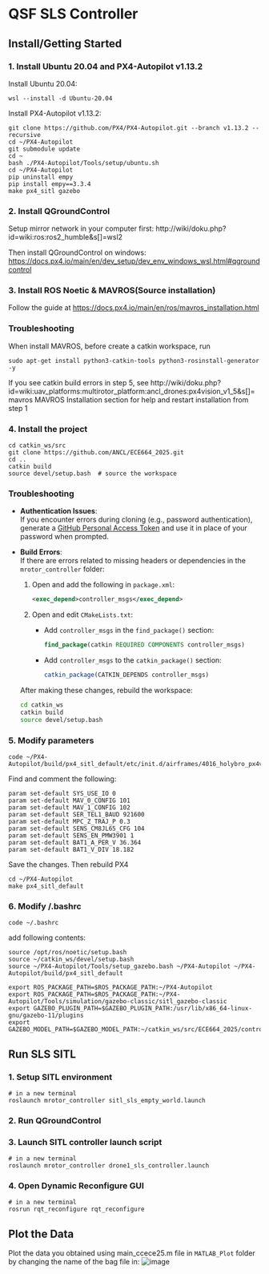 # QSF SLS Controller

## Install/Getting Started  
### 1. Install Ubuntu 20.04 and PX4-Autopilot v1.13.2
Install Ubuntu 20.04:
```
wsl --install -d Ubuntu-20.04
```
Install PX4-Autopilot v1.13.2:
```
git clone https://github.com/PX4/PX4-Autopilot.git --branch v1.13.2 --recursive
cd ~/PX4-Autopilot
git submodule update
cd ~
bash ./PX4-Autopilot/Tools/setup/ubuntu.sh
cd ~/PX4-Autopilot
pip uninstall empy
pip install empy==3.3.4
make px4_sitl gazebo
```

### 2. Install QGroundControl
Setup mirror network in your computer first: http://wiki/doku.php?id=wiki:ros:ros2_humble&s[]=wsl2

Then install QGroundControl on windows: https://docs.px4.io/main/en/dev_setup/dev_env_windows_wsl.html#qgroundcontrol

### 3. Install ROS Noetic & MAVROS(Source installation)  
Follow the guide at https://docs.px4.io/main/en/ros/mavros_installation.html  
### Troubleshooting
When install MAVROS, before create a catkin workspace, run
```
sudo apt-get install python3-catkin-tools python3-rosinstall-generator -y
```
If you see catkin build errors in step 5, see http://wiki/doku.php?id=wiki:uav_platforms:multirotor_platform:ancl_drones:px4vision_v1_5&s[]=mavros MAVROS Installation section for help and restart installation from step 1

### 4. Install the project
```
cd catkin_ws/src  
git clone https://github.com/ANCL/ECE664_2025.git 
cd ..
catkin build
source devel/setup.bash  # source the workspace
```
### Troubleshooting

- **Authentication Issues**:  
  If you encounter errors during cloning (e.g., password authentication), generate a [GitHub Personal Access Token](https://github.com/settings/tokens) and use it in place of your password when prompted.

- **Build Errors**:  
  If there are errors related to missing headers or dependencies in the `mrotor_controller` folder:
  1. Open and add the following in `package.xml`:
     ```xml
     <exec_depend>controller_msgs</exec_depend>
     ```

  2. Open and edit `CMakeLists.txt`:
     - Add `controller_msgs` in the `find_package()` section:
       ```cmake
       find_package(catkin REQUIRED COMPONENTS controller_msgs)
       ```
     - Add `controller_msgs` to the `catkin_package()` section:
       ```cmake
       catkin_package(CATKIN_DEPENDS controller_msgs)
       ```

  After making these changes, rebuild the workspace:
  ```bash
  cd catkin_ws
  catkin build
  source devel/setup.bash

### 5. Modify parameters
```
code ~/PX4-Autopilot/build/px4_sitl_default/etc/init.d/airframes/4016_holybro_px4vision
```
Find and comment the following:
```
param set-default SYS_USE_IO 0
param set-default MAV_0_CONFIG 101
param set-default MAV_1_CONFIG 102
param set-default SER_TEL1_BAUD 921600
param set-default MPC_Z_TRAJ_P 0.3
param set-default SENS_CM8JL65_CFG 104
param set-default SENS_EN_PMW3901 1
param set-default BAT1_A_PER_V 36.364
param set-default BAT1_V_DIV 18.182
```
Save the changes. Then rebuild PX4
```
cd ~/PX4-Autopilot
make px4_sitl_default
```

### 6. Modify /.bashrc
```
code ~/.bashrc
```  
add following contents:
```
source /opt/ros/noetic/setup.bash
source ~/catkin_ws/devel/setup.bash
source ~/PX4-Autopilot/Tools/setup_gazebo.bash ~/PX4-Autopilot ~/PX4-Autopilot/build/px4_sitl_default

export ROS_PACKAGE_PATH=$ROS_PACKAGE_PATH:~/PX4-Autopilot
export ROS_PACKAGE_PATH=$ROS_PACKAGE_PATH:~/PX4-Autopilot/Tools/simulation/gazebo-classic/sitl_gazebo-classic
export GAZEBO_PLUGIN_PATH=$GAZEBO_PLUGIN_PATH:/usr/lib/x86_64-linux-gnu/gazebo-11/plugins
export GAZEBO_MODEL_PATH=$GAZEBO_MODEL_PATH:~/catkin_ws/src/ECE664_2025/controller_sitl_gazebo/models
```
## Run SLS SITL
### 1. Setup SITL environment
```
# in a new terminal
roslaunch mrotor_controller sitl_sls_empty_world.launch
```  
### 2. Run QGroundControl

### 3. Launch SITL controller launch script
```
# in a new terminal
roslaunch mrotor_controller drone1_sls_controller.launch
```
### 4. Open Dynamic Reconfigure GUI
```
# in a new terminal
rosrun rqt_reconfigure rqt_reconfigure
```
## Plot the Data
Plot the data you obtained using main_ccece25.m file in `MATLAB_Plot` folder by changing the name of the bag file in:
![image](https://github.com/user-attachments/assets/7584aca0-0345-45d9-8889-cc5074fbc41a)
